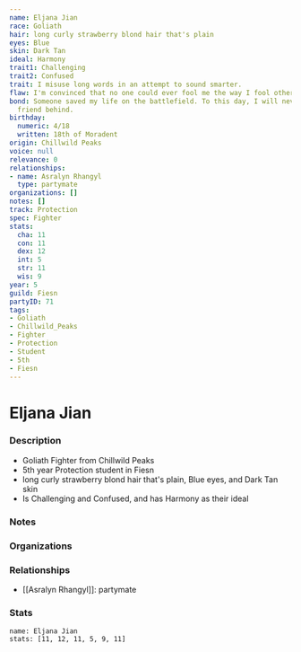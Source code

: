 ```yaml
---
name: Eljana Jian
race: Goliath
hair: long curly strawberry blond hair that's plain
eyes: Blue
skin: Dark Tan
ideal: Harmony
trait1: Challenging
trait2: Confused
trait: I misuse long words in an attempt to sound smarter.
flaw: I'm convinced that no one could ever fool me the way I fool others.
bond: Someone saved my life on the battlefield. To this day, I will never leave a
  friend behind.
birthday:
  numeric: 4/18
  written: 18th of Moradent
origin: Chillwild Peaks
voice: null
relevance: 0
relationships:
- name: Asralyn Rhangyl
  type: partymate
organizations: []
notes: []
track: Protection
spec: Fighter
stats:
  cha: 11
  con: 11
  dex: 12
  int: 5
  str: 11
  wis: 9
year: 5
guild: Fiesn
partyID: 71
tags:
- Goliath
- Chillwild_Peaks
- Fighter
- Protection
- Student
- 5th
- Fiesn
---
```

# Eljana Jian
### Description
- Goliath Fighter from Chillwild Peaks
- 5th year Protection student in Fiesn
- long curly strawberry blond hair that's plain, Blue eyes, and Dark Tan skin
- Is Challenging and Confused, and has Harmony as their ideal

### Notes

### Organizations

### Relationships
- [[Asralyn Rhangyl]]: partymate

### Stats
```statblock
name: Eljana Jian
stats: [11, 12, 11, 5, 9, 11]
```